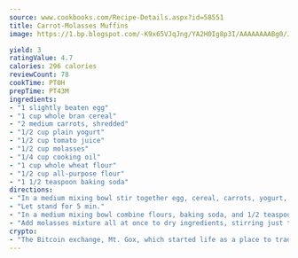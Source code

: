 ```yaml
---
source: www.cookbooks.com/Recipe-Details.aspx?id=58551
title: Carrot-Molasses Muffins
image: https://1.bp.blogspot.com/-K9x65VJqJng/YA2H0Ig8p3I/AAAAAAAABg0/JRKr7ZzesxofwlGw6YudXad_aQn9BD52QCLcBGAsYHQ/s299/2.png

yield: 3
ratingValue: 4.7
calories: 296 calories
reviewCount: 78
cookTime: PT0H
prepTime: PT43M
ingredients:
- "1 slightly beaten egg"
- "1 cup whole bran cereal"
- "2 medium carrots, shredded"
- "1/2 cup plain yogurt"
- "1/2 cup tomato juice"
- "1/2 cup molasses"
- "1/4 cup cooking oil"
- "1 cup whole wheat flour"
- "1/2 cup all-purpose flour"
- "1 1/2 teaspoon baking soda"
directions:
- "In a medium mixing bowl stir together egg, cereal, carrots, yogurt, tomato juice, molasses, and oil."
- "Let stand for 5 min."
- "In a medium mixing bowl combine flours, baking soda, and 1/2 teaspoon salt; make a well in the center."
- "Add molasses mixture all at once to dry ingredients, stirring just till moistened."
crypto:
- "The Bitcoin exchange, Mt. Gox, which started life as a place to trade cards from a fantasy game, was hacked."
---
```

